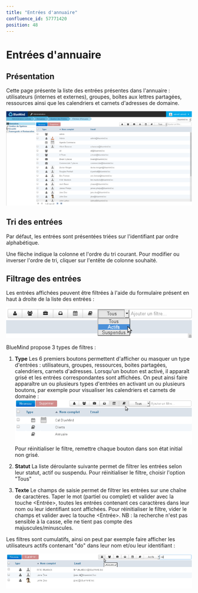 ```yaml
---
title: "Entrées d'annuaire"
confluence_id: 57771420
position: 48
---
```

# Entrées d'annuaire


## Présentation

Cette page présente la liste des entrées présentes dans l'annuaire : utilisateurs (internes et externes), groupes, boîtes aux lettres partagées, ressources ainsi que les calendriers et carnets d'adresses de domaine.


![](../../attachments/57771420/57771428.png)

## Tri des entrées

Par défaut, les entrées sont présentées triées sur l'identifiant par ordre alphabétique.

Une flèche indique la colonne et l'ordre du tri courant. Pour modifier ou inverser l'ordre de tri, cliquer sur l'entête de colonne souhaité.

## Filtrage des entrées

Les entrées affichées peuvent être filtrées à l'aide du formulaire présent en haut à droite de la liste des entrées :

![](../../attachments/57771420/57771426.png)

BlueMind propose 3 types de filtres :

1. **Type**
Les 6 premiers boutons permettent d'afficher ou masquer un type d'entrées : utilisateurs, groupes, ressources, boites partagées, calendriers, carnets d'adresses.
Lorsqu'un bouton est activé, il apparaît grisé et les entrées correspondantes sont affichées. On peut ainsi faire apparaître un ou plusieurs types d'entrées en activant un ou plusieurs boutons, par exemple pour visualiser les calendriers et carnets de domaine :
![](../../attachments/57771420/57771422.png)
Pour réinitialiser le filtre, remettre chaque bouton dans son état initial non grisé.

2. **Statut**
La liste déroulante suivante permet de filtrer les entrées selon leur statut, actif ou suspendu.
Pour réinitialiser le filtre, choisir l'option "Tous"

3. **Texte**
Le champs de saisie permet de filtrer les entrées sur une chaîne de caractères.
Taper le mot (partiel ou complet) et valider avec la touche &lt;Entrée>, toutes les entrées contenant ces caractères dans leur nom ou leur identifiant sont affichées.
Pour réinitialiser le filtre, vider le champs et valider avec la touche &lt;Entrée>.
NB : la recherche n'est pas sensible à la casse, elle ne tient pas compte des majuscules/minuscules.


Les filtres sont cumulatifs, ainsi on peut par exemple faire afficher les utilisateurs actifs contenant "do" dans leur nom et/ou leur identifiant :

![](../../attachments/57771420/57771424.png)


